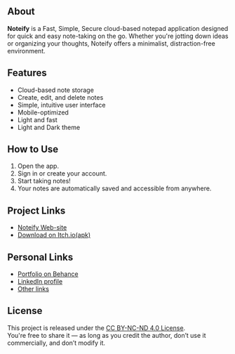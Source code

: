 ## About

**Noteify** is a Fast, Simple, Secure cloud-based notepad application 
designed for quick and easy note-taking on the go.
Whether you're jotting down ideas or organizing your thoughts,
Noteify offers a minimalist, distraction-free environment.

## Features

- Cloud-based note storage
- Create, edit, and delete notes
- Simple, intuitive user interface
- Mobile-optimized
- Light and fast
- Light and Dark theme

## How to Use

1. Open the app.
2. Sign in or create your account.
3. Start taking notes!
4. Your notes are automatically saved and accessible from anywhere.

## Project Links
- [Noteify Web-site](https://noteifynet.netlify.app)
- [Download on Itch.io(apk)](https://samirrhashimov.itch.io/noteify)

## Personal Links
- [Portfolio on Behance](https://www.behance.net/samirhasimov)
- [LinkedIn profile](https://www.linkedin.com/in/samirrhashimov)
- [Other links](https://beacons.ai/samirrhashimov)

## License

This project is released under the [CC BY-NC-ND 4.0 License](https://creativecommons.org/licenses/by-nc-nd/4.0/).  
You're free to share it — as long as you credit the author, don’t use it commercially, and don’t modify it.
